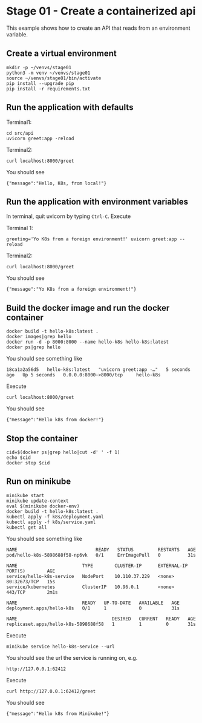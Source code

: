 # Stage 01 - Create a containerized api
This example shows how to create an API that reads from an environment variable.

## Create a virtual environment
```
mkdir -p ~/venvs/stage01
python3 -m venv ~/venvs/stage01
source ~/venvs/stage01/bin/activate
pip install --upgrade pip
pip install -r requirements.txt
```

## Run the application with defaults
Terminal1:
```
cd src/api
uvicorn greet:app -reload
```

Terminal2:
```
curl localhost:8000/greet
```

You should see
```
{"message":"Hello, K8s, from local!"}
```


## Run the application with environment variables
In terminal, quit uvicorn by typing `Ctrl-C`.  Execute

Terminal 1:
```
greeting='Yo K8s from a foreign environment!' uvicorn greet:app --reload
```

Terminal2:
```
curl localhost:8000/greet
```

You should see
```
{"message":"Yo K8s from a foreign environment!"}
```

## Build the docker image and run the docker container
```
docker build -t hello-k8s:latest .
docker images|grep hello
docker run -d -p 8000:8000 --name hello-k8s hello-k8s:latest
docker ps|grep hello
```

You should see something like
```
18ca1a2a56d5   hello-k8s:latest   "uvicorn greet:app -…"   5 seconds ago   Up 5 seconds   0.0.0.0:8000->8000/tcp     hello-k8s
```
Execute
```
curl localhost:8000/greet
```
You should see
```
{"message":"Hello k8s from docker!"}
```

## Stop the container
```
cid=$(docker ps|grep hello|cut -d' ' -f 1)
echo $cid
docker stop $cid
```

## Run on minikube
```
minikube start
minikube update-context
eval $(minikube docker-env)
docker build -t hello-k8s:latest .
kubectl apply -f k8s/deployment.yaml
kubectl apply -f k8s/service.yaml
kubectl get all
```

You should see something like
```
NAME                             READY   STATUS         RESTARTS   AGE
pod/hello-k8s-5898688f58-np6vk   0/1     ErrImagePull   0          31s

NAME                        TYPE        CLUSTER-IP      EXTERNAL-IP   PORT(S)        AGE
service/hello-k8s-service   NodePort    10.110.37.229   <none>        80:32673/TCP   15s
service/kubernetes          ClusterIP   10.96.0.1       <none>        443/TCP        2m1s

NAME                        READY   UP-TO-DATE   AVAILABLE   AGE
deployment.apps/hello-k8s   0/1     1            0           31s

NAME                                   DESIRED   CURRENT   READY   AGE
replicaset.apps/hello-k8s-5898688f58   1         1         0       31s
```

Execute
```
minikube service hello-k8s-service --url
```

You should see the url the service is running on, e.g.
```
http://127.0.0.1:62412
```

Execute
```
curl http://127.0.0.1:62412/greet
```

You should see
```
{"message":"Hello k8s from Minikube!"}
```
